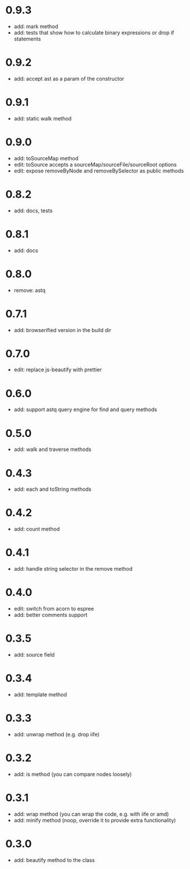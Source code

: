# 0.9.3

- add: mark method
- add: tests that show how to calculate binary expressions or drop if statements

# 0.9.2

- add: accept ast as a param of the constructor

# 0.9.1

- add: static walk method

# 0.9.0

- add: toSourceMap method
- edit: toSource accepts a sourceMap/sourceFile/sourceRoot options
- edit: expose removeByNode and removeBySelector as public methods

# 0.8.2

- add: docs, tests

# 0.8.1

- add: docs

# 0.8.0

- remove: astq

# 0.7.1

- add: browserified version in the build dir

# 0.7.0

- edit: replace js-beautify with prettier

# 0.6.0

- add: support astq query engine for find and query methods

# 0.5.0

- add: walk and traverse methods

# 0.4.3

- add: each and toString methods

# 0.4.2

- add: count method

# 0.4.1

- add: handle string selector in the remove method

# 0.4.0

- edit: switch from acorn to espree
- add: better comments support

# 0.3.5

- add: source field

# 0.3.4

- add: template method

# 0.3.3

- add: unwrap method (e.g. drop iife)

# 0.3.2

- add: is method (you can compare nodes loosely)

# 0.3.1

- add: wrap method (you can wrap the code, e.g. with iife or amd)
- add: minify method (noop, override it to provide extra functionality)

# 0.3.0

- add: beautify method to the class
